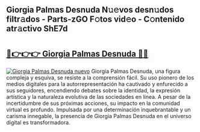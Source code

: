 ## Giorgia Palmas Desnuda N𝚞𝚎vos desn𝚞dos filtr𝚊dos - Parts-zGO F𝚘tos vid𝚎o - C𝚘ntenido atr𝚊ctivo ShE7d

# <h2><a href="http://mb0igud.tromn.icu/?c=Giorgia+Palmas+Desnuda">🔗👉👉👉 Giorgia Palmas Desnuda 🔗🔗</a></h2>

[![Giorgia Palmas Desnuda nuevo](https://i.imgur.com/pEAQMta.gif)](http://mb0igud.tromn.icu/?c=Giorgia+Palmas+Desnuda)
Giorgia Palmas Desnuda, una figura compleja y esquiva, se resiste a la comprensión fácil. Su uso pionero de los medios digitales para la autorrepresentación ha cautivado y enfurecido a sus seguidores, encendiendo debates sobre la identidad, la expresión artística y la naturaleza evolutiva de las sociedades en línea. A pesar de la incertidumbre de sus próximas acciones, su impacto en la comunidad virtual es profundo. Impulsada por una determinación inquebrantable y un carisma innegable, la presencia de Giorgia Palmas Desnuda en el universo digital es transformadora.
